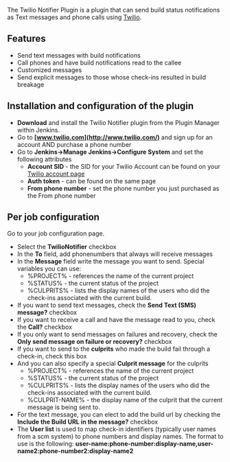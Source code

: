 The Twilio Notifier Plugin is a plugin that can send build status
notifications as Text messages and phone calls using
[Twilio](http://www.twilio.com/).

## Features

-   Send text messages with build notifications
-   Call phones and have build notifications read to the callee
-   Customized messages
-   Send explicit messages to those whose check-ins resulted in build
    breakage

## Installation and configuration of the plugin

-   **Download** and install the Twilio Notifier plugin from the Plugin
    Manager within Jenkins.
-   Go to **[www.twilio.com](http://www.twilio.com/)** and sign up for
    an account AND purchase a phone number
-   Go to **Jenkins-\>Manage Jenkins-\>Configure System** and set the
    following attributes
    -   **Account SID** - the SID for your Twilio Account can be found
        on your [Twilio account
        page](https://www.twilio.com/user/account)
    -   **Auth token** - can be found on the same page
    -   **From phone number** - set the phone number you just purchased
        as the From phone number

## Per job configuration

Go to your job configuration page.

-   Select the **TwilioNotifier** checkbox
-   In the **To** field, add phonenumbers that always will receive
    messages
-   In the **Message** field write the message you want to send. Special
    variables you can use:
    -   %PROJECT% - references the name of the current project
    -   %STATUS% - the current status of the project
    -   %CULPRITS% - lists the display names of the users who did the
        check-ins associated with the current build.
-   If you want to send text messages, check the **Send Text (SMS)
    message?** checkbox
-   If you want to receive a call and have the message read to you,
    check the **Call?** checkbox
-   If you only want to send messages on failures and recovery, check
    the **Only send message on failure or recovery?** checkbox
-   If you want to send to the **culprits** who made the build fail
    through a check-in, check this box
-   And you can also specify a special **Culprit message** for the
    culprits
    -   %PROJECT% - references the name of the current project
    -   %STATUS% - the current status of the project
    -   %CULPRITS% - lists the display names of the users who did the
        check-ins associated with the current build.
    -   %CULPRIT-NAME% - the display name of the culprit that the
        current message is being sent to.
-   For the text message, you can elect to add the build url by checking
    the **Include the Build URL in the message?** checkbox
-   The **User list** is used to map check-in identifiers (typically
    user names from a scm system) to phone numbers and display names.
    The format to use is the following:
    **user-name:phone-number:display-name,user-name2:phone-number2:display-name2**
